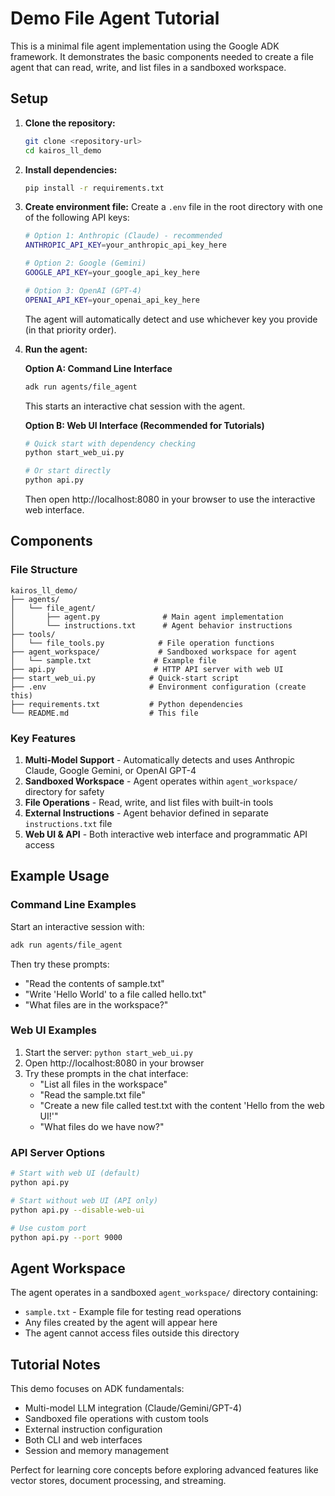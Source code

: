 # Demo File Agent Tutorial

This is a minimal file agent implementation using the Google ADK framework. It demonstrates the basic components needed to create a file agent that can read, write, and list files in a sandboxed workspace.

## Setup

1. **Clone the repository:**
   ```bash
   git clone <repository-url>
   cd kairos_ll_demo
   ```

2. **Install dependencies:**
   ```bash
   pip install -r requirements.txt
   ```

3. **Create environment file:**
   Create a `.env` file in the root directory with one of the following API keys:
   ```bash
   # Option 1: Anthropic (Claude) - recommended
   ANTHROPIC_API_KEY=your_anthropic_api_key_here

   # Option 2: Google (Gemini)
   GOOGLE_API_KEY=your_google_api_key_here

   # Option 3: OpenAI (GPT-4)
   OPENAI_API_KEY=your_openai_api_key_here
   ```
   The agent will automatically detect and use whichever key you provide (in that priority order).

3. **Run the agent:**

   **Option A: Command Line Interface**
   ```bash
   adk run agents/file_agent
   ```
   This starts an interactive chat session with the agent.

   **Option B: Web UI Interface (Recommended for Tutorials)**
   ```bash
   # Quick start with dependency checking
   python start_web_ui.py

   # Or start directly
   python api.py
   ```
   Then open http://localhost:8080 in your browser to use the interactive web interface.

## Components

### File Structure

```
kairos_ll_demo/
├── agents/
│   └── file_agent/
│       ├── agent.py              # Main agent implementation
│       └── instructions.txt      # Agent behavior instructions
├── tools/
│   └── file_tools.py            # File operation functions
├── agent_workspace/             # Sandboxed workspace for agent
│   └── sample.txt              # Example file
├── api.py                      # HTTP API server with web UI
├── start_web_ui.py            # Quick-start script
├── .env                       # Environment configuration (create this)
├── requirements.txt           # Python dependencies
└── README.md                  # This file
```

### Key Features

1. **Multi-Model Support** - Automatically detects and uses Anthropic Claude, Google Gemini, or OpenAI GPT-4
2. **Sandboxed Workspace** - Agent operates within `agent_workspace/` directory for safety
3. **File Operations** - Read, write, and list files with built-in tools
4. **External Instructions** - Agent behavior defined in separate `instructions.txt` file
5. **Web UI & API** - Both interactive web interface and programmatic API access

## Example Usage

### Command Line Examples

Start an interactive session with:
```bash
adk run agents/file_agent
```

Then try these prompts:
- "Read the contents of sample.txt"
- "Write 'Hello World' to a file called hello.txt"
- "What files are in the workspace?"

### Web UI Examples

1. Start the server: `python start_web_ui.py`
2. Open http://localhost:8080 in your browser
3. Try these prompts in the chat interface:
   - "List all files in the workspace"
   - "Read the sample.txt file"
   - "Create a new file called test.txt with the content 'Hello from the web UI!'"
   - "What files do we have now?"

### API Server Options

```bash
# Start with web UI (default)
python api.py

# Start without web UI (API only)
python api.py --disable-web-ui

# Use custom port
python api.py --port 9000
```

## Agent Workspace

The agent operates in a sandboxed `agent_workspace/` directory containing:
- `sample.txt` - Example file for testing read operations
- Any files created by the agent will appear here
- The agent cannot access files outside this directory

## Tutorial Notes

This demo focuses on ADK fundamentals:

- Multi-model LLM integration (Claude/Gemini/GPT-4)
- Sandboxed file operations with custom tools
- External instruction configuration
- Both CLI and web interfaces
- Session and memory management

Perfect for learning core concepts before exploring advanced features like vector stores, document processing, and streaming.